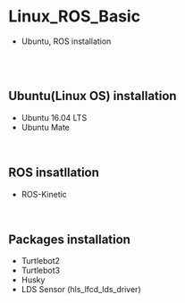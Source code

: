 # Linux_ROS_Basic
+ Ubuntu, ROS installation

</br></br>

## Ubuntu(Linux OS) installation
+ Ubuntu 16.04 LTS
+ Ubuntu Mate
</br>

## ROS insatllation
+ ROS-Kinetic
</br>

## Packages installation
+ Turtlebot2
+ Turtlebot3
+ Husky
+ LDS Sensor (hls_lfcd_lds_driver)
</br>
